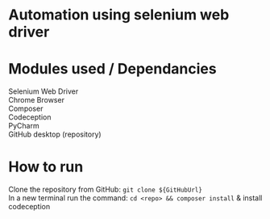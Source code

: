 # Automation using selenium web driver
# Modules used / Dependancies
Selenium Web Driver <br>
Chrome Browser <br>
Composer <br>
Codeception <br>
PyCharm <br>
GitHub desktop (repository) <br>
# How to run
Clone the repository from GitHub: ```git clone ${GitHubUrl}``` <br>
In a new terminal run the command: ```cd <repo> && composer install``` & install codeception
